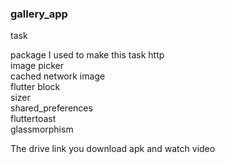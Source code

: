 ### gallery_app
 task
 
 package I used to make this task
 http <br>
 image picker<br>
 cached network image<br>
 flutter block <br>
 sizer <br>
 shared_preferences<br>
 fluttertoast<br>
 glassmorphism <br>
 
 The drive link you download 
 apk and watch video 
